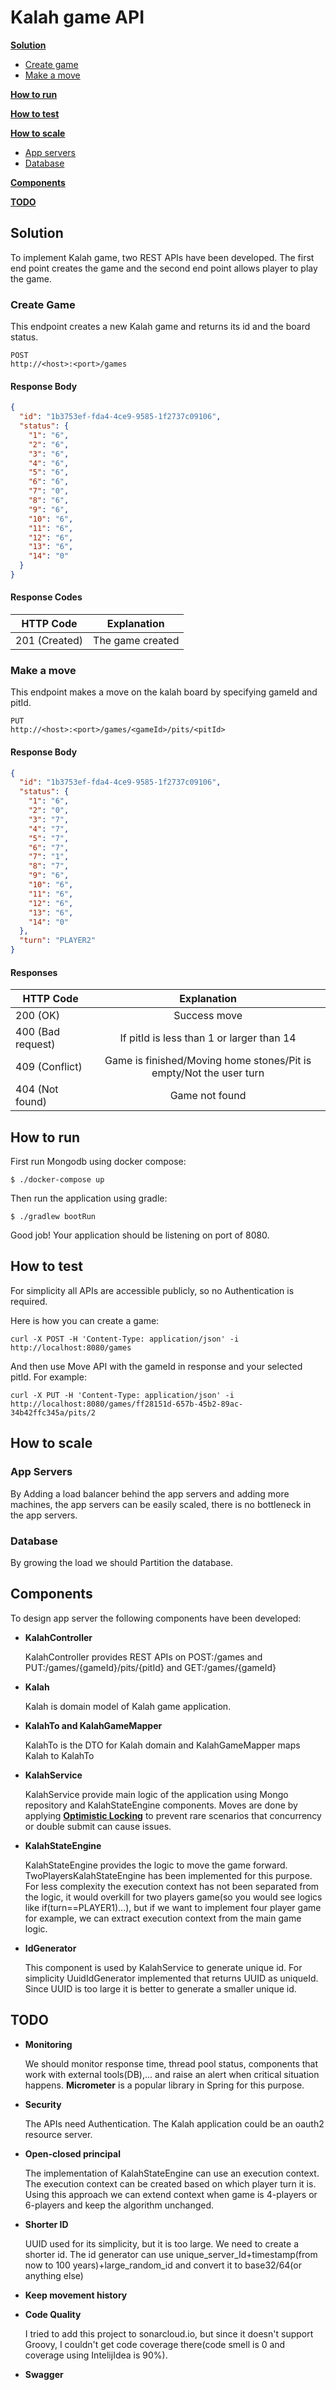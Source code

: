 # Kalah game API

**[Solution](#heading-solution)**

* [Create game](#heading-solution-1)
* [Make a move](#heading-solution-2)

**[How to run](#heading-run)**

**[How to test](#heading-test)**

**[How to scale](#heading-scale)**

* [App servers](#heading-scale-1)
* [Database](#heading-scale-2)

**[Components](#heading-components)**

**[TODO](#heading-todo)**


<div id="heading-solution"/>

## Solution

To implement Kalah game, two REST APIs have been developed. The first end point creates the game and the second end
point allows player to play the game.

<div id="heading-solution-1"/>

### Create Game

This endpoint creates a new Kalah game and returns its id and the board status.

```
POST
http://<host>:<port>/games
```

#### Response Body

```json
{
  "id": "1b3753ef-fda4-4ce9-9585-1f2737c09106",
  "status": {
    "1": "6",
    "2": "6",
    "3": "6",
    "4": "6",
    "5": "6",
    "6": "6",
    "7": "0",
    "8": "6",
    "9": "6",
    "10": "6",
    "11": "6",
    "12": "6",
    "13": "6",
    "14": "0"
  }
}
```

#### Response Codes

| HTTP Code             | Explanation             |
| -------------         |:-----------------------------------------------:|
| 201 (Created)         | The game created |


<div id="heading-solution-2"/>

### Make a move

This endpoint makes a move on the kalah board by specifying gameId and pitId.

```
PUT
http://<host>:<port>/games/<gameId>/pits/<pitId>
```

#### Response Body

```json
{
  "id": "1b3753ef-fda4-4ce9-9585-1f2737c09106",
  "status": {
    "1": "6",
    "2": "0",
    "3": "7",
    "4": "7",
    "5": "7",
    "6": "7",
    "7": "1",
    "8": "7",
    "9": "6",
    "10": "6",
    "11": "6",
    "12": "6",
    "13": "6",
    "14": "0"
  },
  "turn": "PLAYER2"
}
```

#### Responses

| HTTP Code                 | Explanation             |
| -------------             |:-----------------------------------------------:|
| 200 (OK)                  | Success move |
| 400 (Bad request)         | If pitId is less than 1 or larger than 14    |
| 409 (Conflict)            | Game is finished/Moving home stones/Pit is empty/Not the user turn      |
| 404 (Not found)           | Game not found      |


<div id="heading-run"/>

## How to run

First run Mongodb using docker compose:
    
    $ ./docker-compose up

Then run the application using gradle:

    $ ./gradlew bootRun

Good job! Your application should be listening on port of 8080.

<div id="heading-test"/>

## How to test

For simplicity all APIs are accessible publicly, so no Authentication is required.

Here is how you can create a game:

    curl -X POST -H 'Content-Type: application/json' -i http://localhost:8080/games

And then use Move API with the gameId in response and your selected pitId.
For example:

    curl -X PUT -H 'Content-Type: application/json' -i http://localhost:8080/games/ff28151d-657b-45b2-89ac-34b42ffc345a/pits/2

<div id="heading-scale"/>

## How to scale

<div id="heading-scale-1"/>

### App Servers

By Adding a load balancer behind the app servers and adding more machines, the app servers can be easily
scaled, there is no bottleneck in the app servers.

<div id="heading-scale-2"/>

### Database

By growing the load we should Partition the database. 


<div id="heading-components"/>

## Components

To design app server the following components have been developed:

* **KalahController**

  KalahController provides REST APIs on POST:/games and PUT:/games/{gameId}/pits/{pitId} and GET:/games/{gameId}

* **Kalah**
  
  Kalah is domain model of Kalah game application.

* **KalahTo and KalahGameMapper**

  KalahTo is the DTO for Kalah domain and KalahGameMapper maps Kalah to KalahTo

* **KalahService**

  KalahService provide main logic of the application using Mongo repository and KalahStateEngine components. 
  Moves are done by applying [**Optimistic Locking**](https://en.wikipedia.org/wiki/Optimistic_concurrency_control) 
  to prevent rare scenarios that concurrency or double submit can cause issues.

* **KalahStateEngine**

  KalahStateEngine provides the logic to move the game forward. TwoPlayersKalahStateEngine has been implemented for this purpose.
  For less complexity the execution context has not been separated from the logic, it would overkill for two players game(so you would see logics like if(turn==PLAYER1)...), 
  but if we want to implement four player game for example, we can extract execution context from the main game logic. 

* **IdGenerator**

  This component is used by KalahService to generate unique id.
  For simplicity UuidIdGenerator implemented that returns UUID as uniqueId. 
  Since UUID is too large it is better to generate a smaller unique id.  

<div id="heading-todo"/>

## TODO

* **Monitoring**

  We should monitor response time, thread pool status, components that work with external tools(DB),... 
  and raise an alert when critical situation happens. **Micrometer** is a popular library in Spring for this purpose.

* **Security**

  The APIs need Authentication. The Kalah application could be an oauth2 resource server. 

* **Open-closed principal**

  The implementation of KalahStateEngine can use an execution context. 
  The execution context can be created based on which player turn it is. 
  Using this approach we can extend context when game is 4-players or 6-players and keep the algorithm unchanged.

* **Shorter ID**
  
  UUID used for its simplicity, but it is too large. We need to create a shorter id.
  The id generator can use unique_server_Id+timestamp(from now to 100 years)+large_random_id and convert it to base32/64(or anything else)

* **Keep movement history**

* **Code Quality**

  I tried to add this project to sonarcloud.io, but since it doesn't support Groovy, 
  I couldn't get code coverage there(code smell is 0 and coverage using IntelijIdea is 90%).

* **Swagger**